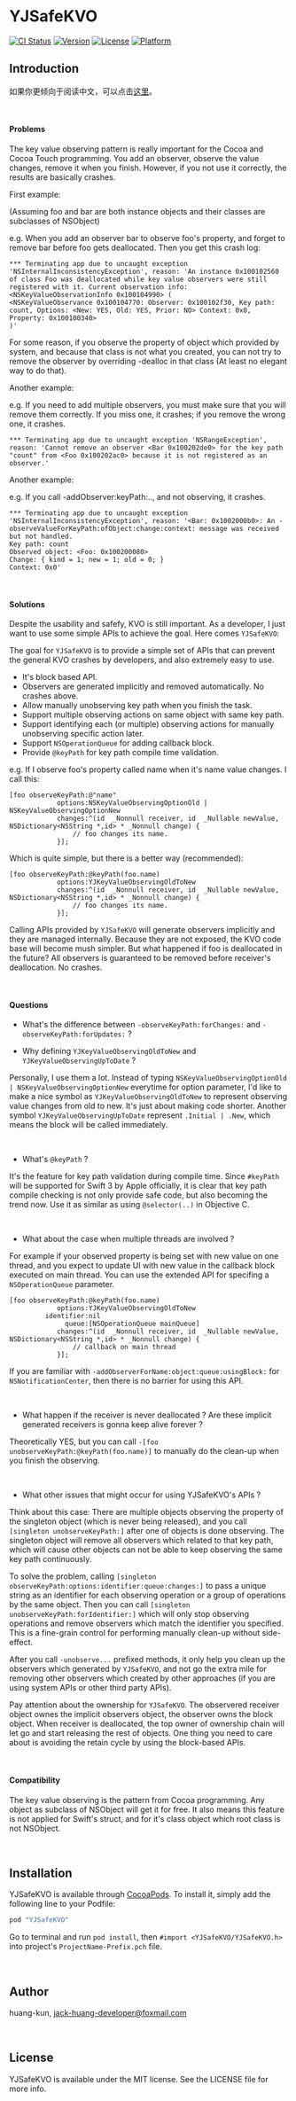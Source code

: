 # YJSafeKVO

[![CI Status](http://img.shields.io/travis/huang-kun/YJSafeKVO.svg?style=flat)](https://travis-ci.org/huang-kun/YJSafeKVO)
[![Version](https://img.shields.io/cocoapods/v/YJSafeKVO.svg?style=flat)](http://cocoapods.org/pods/YJSafeKVO)
[![License](https://img.shields.io/cocoapods/l/YJSafeKVO.svg?style=flat)](http://cocoapods.org/pods/YJSafeKVO)
[![Platform](https://img.shields.io/cocoapods/p/YJSafeKVO.svg?style=flat)](http://cocoapods.org/pods/YJSafeKVO)

## Introduction

如果你更倾向于阅读中文，可以点击[这里](https://github.com/huang-kun/YJSafeKVO/blob/master/README_CH.md)。

<br>

#### Problems

The key value observing pattern is really important for the Cocoa and Cocoa Touch programming. You add an observer, observe the value changes, remove it when you finish. However, if you not use it correctly, the results are basically crashes.

First example: 

(Assuming foo and bar are both instance objects and their classes are subclasses of NSObject)

e.g. When you add an observer bar to observe foo's property, and forget to remove bar before foo gets deallocated. Then you get this crash log:

```
*** Terminating app due to uncaught exception 'NSInternalInconsistencyException', reason: 'An instance 0x100102560 of class Foo was deallocated while key value observers were still registered with it. Current observation info: <NSKeyValueObservationInfo 0x100104990> (
<NSKeyValueObservance 0x100104770: Observer: 0x100102f30, Key path: count, Options: <New: YES, Old: YES, Prior: NO> Context: 0x0, Property: 0x100100340>
)'
```

For some reason, if you observe the property of object which provided by system, and because that class is not what you created, you can not try to remove the observer by overriding -dealloc in that class (At least no elegant way to do that). 

Another example:

e.g. If you need to add multiple observers, you must make sure that you will remove them correctly. If you miss one, it crashes; if you remove the wrong one, it crashes.

```
*** Terminating app due to uncaught exception 'NSRangeException', reason: 'Cannot remove an observer <Bar 0x100202de0> for the key path "count" from <Foo 0x100202ac0> because it is not registered as an observer.'
```

Another example:

e.g. If you call -addObserver:keyPath:.., and not observing, it crashes.

```
*** Terminating app due to uncaught exception 'NSInternalInconsistencyException', reason: '<Bar: 0x1002000b0>: An -observeValueForKeyPath:ofObject:change:context: message was received but not handled.
Key path: count
Observed object: <Foo: 0x100200080>
Change: { kind = 1; new = 1; old = 0; }
Context: 0x0'
```

<br>

#### Solutions

Despite the usability and safefy, KVO is still important. As a developer, I just want to use some simple APIs to achieve the goal. Here comes `YJSafeKVO`:

The goal for `YJSafeKVO` is to provide a simple set of APIs that can prevent the general KVO crashes by developers, and also extremely easy to use.

* It's block based API.
* Observers are generated implicitly and removed automatically. No crashes above.
* Allow manually unobserving key path when you finish the task.
* Support multiple observing actions on same object with same key path.
* Support identifying each (or multiple) observing actions for manually unobserving specific action later.
* Support `NSOperationQueue` for adding callback block.
* Provide `@keyPath` for key path compile time validation.

e.g. If I observe foo's property called name when it's name value changes. I call this:

```
[foo observeKeyPath:@"name"
            options:NSKeyValueObservingOptionOld | NSKeyValueObservingOptionNew
            changes:^(id  _Nonnull receiver, id  _Nullable newValue, NSDictionary<NSString *,id> * _Nonnull change) {
                // foo changes its name.
            }];
```

Which is quite simple, but there is a better way (recommended):

```
[foo observeKeyPath:@keyPath(foo.name)
            options:YJKeyValueObservingOldToNew
            changes:^(id  _Nonnull receiver, id  _Nullable newValue, NSDictionary<NSString *,id> * _Nonnull change) {
                // foo changes its name.
            }];
```

Calling APIs provided by `YJSafeKVO` will generate observers implicitly and they are managed internally. Because they are not exposed, the KVO code base will become mush simpler. But what happened if foo is deallocated in the future? All observers is guaranteed to be removed before receiver's deallocation. No crashes.

<br>

#### Questions

* What's the difference between `-observeKeyPath:forChanges:` and `-observeKeyPath:forUpdates:` ?

* Why defining `YJKeyValueObservingOldToNew` and `YJKeyValueObservingUpToDate` ?

Personally, I use them a lot. Instead of typing `NSKeyValueObservingOptionOld | NSKeyValueObservingOptionNew` everytime for option parameter, I'd like to make a nice symbol as `YJKeyValueObservingOldToNew` to represent observing value changes from old to new. It's just about making code shorter. Another symbol `YJKeyValueObservingUpToDate` represent `.Initial | .New`, which means the block will be called immediately.

<br>

* What's `@keyPath` ?

It's the feature for key path validation during compile time. Since `#keyPath` will be supported for Swift 3 by Apple officially, it is clear that key path compile checking is not only provide safe code, but also becoming the trend now. Use it as similar as using `@selector(..)` in Objective C.

<br>

* What about the case when multiple threads are involved ?

For example if your observed property is being set with new value on one thread, and you expect to update UI with new value in the callback block executed on main thread. You can use the extended API for specifing a `NSOperationQueue` parameter.

```
[foo observeKeyPath:@keyPath(foo.name)
            options:YJKeyValueObservingOldToNew
         identifier:nil
              queue:[NSOperationQueue mainQueue]
            changes:^(id  _Nonnull receiver, id  _Nullable newValue, NSDictionary<NSString *,id> * _Nonnull change) {
                // callback on main thread
            }];
```

If you are familiar with `-addObserverForName:object:queue:usingBlock:` for `NSNotificationCenter`, then there is no barrier for using this API.

<br>

* What happen if the receiver is never deallocated ? Are these implicit generated receivers is gonna keep alive forever ?

Theoretically YES, but you can call `-[foo unobserveKeyPath:@keyPath(foo.name)]` to manually do the clean-up when you finish the observing. 

<br>

* What other issues that might occur for using YJSafeKVO's APIs ?

Think about this case: There are multiple objects observing the property of the singleton object (which is never being released), and you call `[singleton unobserveKeyPath:]` after one of objects is done observing. The singleton object will remove all observers which related to that key path, which will cause other objects can not be able to keep observing the same key path continuously.

To solve the problem, calling `[singleton observeKeyPath:options:identifier:queue:changes:]` to pass a unique string as an identifier for each observing operation or a group of operations by the same object. Then you can call `[singleton unobserveKeyPath:forIdentifier:]` which will only stop observing operations and remove observers which match the identifier you specified. This is a fine-grain control for performing manually clean-up without side-effect.

After you call `-unobserve...` prefixed methods, it only help you clean up the observers which generated by `YJSafeKVO`, and not go the extra mile for removing other observers which created by other approaches (if you are using system APIs or other third party APIs).

Pay attention about the ownership for `YJSafeKVO`. The observered receiver object ownes the implicit observers object, the observer owns the block object. When receiver is deallocated, the top owner of ownership chain will let go and start releasing the rest of objects. One thing you need to care about is avoiding the retain cycle by using the block-based APIs.

<br>

#### Compatibility

The key value observing is the pattern from Cocoa programming. Any object as subclass of NSObject will get it for free. It also means this feature is not applied for Swift's struct, and for it's class object which root class is not NSObject.

<br>

## Installation

YJSafeKVO is available through [CocoaPods](http://cocoapods.org). To install
it, simply add the following line to your Podfile:

```ruby
pod "YJSafeKVO"
```

Go to terminal and run `pod install`, then `#import <YJSafeKVO/YJSafeKVO.h>` into project's `ProjectName-Prefix.pch` file.

<br>

## Author

huang-kun, jack-huang-developer@foxmail.com

<br>

## License

YJSafeKVO is available under the MIT license. See the LICENSE file for more info.


